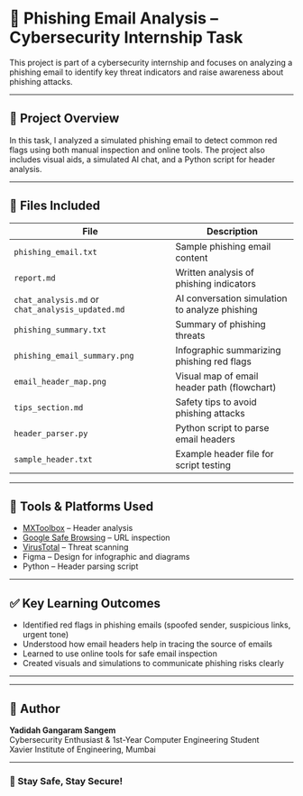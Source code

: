 # 📧 Phishing Email Analysis – Cybersecurity Internship Task

This project is part of a cybersecurity internship and focuses on analyzing a phishing email to identify key threat indicators and raise awareness about phishing attacks.

---

## 🧠 Project Overview

In this task, I analyzed a simulated phishing email to detect common red flags using both manual inspection and online tools. The project also includes visual aids, a simulated AI chat, and a Python script for header analysis.

---

## 📂 Files Included

| File                                             | Description                                    |
| ------------------------------------------------ | ---------------------------------------------- |
| `phishing_email.txt`                             | Sample phishing email content                  |
| `report.md`                                      | Written analysis of phishing indicators        |
| `chat_analysis.md` or `chat_analysis_updated.md` | AI conversation simulation to analyze phishing |
| `phishing_summary.txt`                           | Summary of phishing threats                    |
| `phishing_email_summary.png`                     | Infographic summarizing phishing red flags     |
| `email_header_map.png`                           | Visual map of email header path (flowchart)    |
| `tips_section.md`                                | Safety tips to avoid phishing attacks          |
| `header_parser.py`                               | Python script to parse email headers           |
| `sample_header.txt`                              | Example header file for script testing         |


---

## 🔧 Tools & Platforms Used

- [MXToolbox](https://mxtoolbox.com/EmailHeaders.aspx) – Header analysis  
- [Google Safe Browsing](https://transparencyreport.google.com/safe-browsing/search) – URL inspection  
- [VirusTotal](https://www.virustotal.com/) – Threat scanning  
- Figma – Design for infographic and diagrams  
- Python – Header parsing script

---

## ✅ Key Learning Outcomes

- Identified red flags in phishing emails (spoofed sender, suspicious links, urgent tone)
- Understood how email headers help in tracing the source of emails
- Learned to use online tools for safe email inspection
- Created visuals and simulations to communicate phishing risks clearly

---

---

## 🙌 Author

**Yadidah Gangaram Sangem**  
Cybersecurity Enthusiast & 1st-Year Computer Engineering Student  
Xavier Institute of Engineering, Mumbai

---

### 🔐 Stay Safe, Stay Secure!
